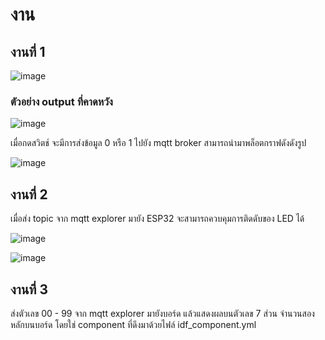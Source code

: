 # งาน

## งานที่ 1
![image](https://github.com/user-attachments/assets/59778bfe-0e88-4a53-8991-7ab8731a9f91)

### ตัวอย่าง output ที่คาดหวัง

![image](https://github.com/user-attachments/assets/113c7d7a-2006-4e54-8167-b43f287a018f)


เมื่อกดสวิตช์ จะมีการส่งข้อมูล 0 หรือ 1 ไปยัง mqtt broker
สามารถนำมาพล็อตกราฟดังดังรูป

![image](https://github.com/user-attachments/assets/6f7e3ba7-4f56-446b-9132-d8463282af21)


## งานที่ 2 

เมื่อส่ง topic จาก mqtt explorer มายัง ESP32
จะสามารถควบคุมการติดดับของ LED ได้

![image](https://github.com/user-attachments/assets/398dde87-dee5-4364-96bc-b064fc4da48c)

![image](https://github.com/user-attachments/assets/1ea0fd09-880a-4ff9-9b5f-4bb2f54d2e38)


## งานที่ 3
ส่งตัวเลข 00 - 99 จาก mqtt explorer มายังบอร์ด
แล้วแสดงผลบนตัวเลข 7 ส่วน จำนวนสองหลักบนบอร์ด
โดยใช่ component ที่ดึงมาด้วยไฟล์ idf_component.yml
